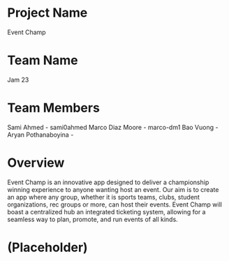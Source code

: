 # Project Name
Event Champ
# Team Name
Jam 23
# Team Members
Sami Ahmed - sami0ahmed
Marco Diaz Moore - marco-dm1
Bao Vuong -
Aryan Pothanaboyina -
# Overview
Event Champ is an innovative app designed to deliver a championship winning experience to anyone wanting host an event. Our aim is to create an app where any group, whether it is sports teams, clubs, student organizations, rec groups or more, can host their events. Event Champ will boast a centralized hub an integrated ticketing system, allowing for a seamless way to plan, promote, and run events of all kinds.
# (Placeholder)
